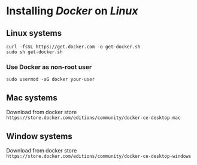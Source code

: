 # Installing *Docker* on *Linux*

## Linux systems

```shell
curl -fsSL https://get.docker.com -o get-docker.sh
sudo sh get-docker.sh
```

### Use Docker as non-root user
```shell
sudo usermod -aG docker your-user
```

## Mac systems
Download from docker store
`https://store.docker.com/editions/community/docker-ce-desktop-mac`

## Window systems
Download from docker store
`https://store.docker.com/editions/community/docker-ce-desktop-windows`